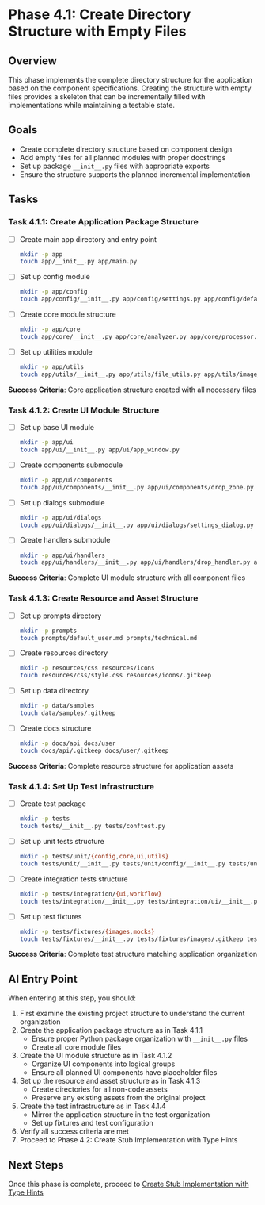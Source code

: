 # Phase 4.1: Create Directory Structure with Empty Files

## Overview
This phase implements the complete directory structure for the application based on the component specifications. Creating the structure with empty files provides a skeleton that can be incrementally filled with implementations while maintaining a testable state.

## Goals
- Create complete directory structure based on component design
- Add empty files for all planned modules with proper docstrings
- Set up package `__init__.py` files with appropriate exports
- Ensure the structure supports the planned incremental implementation

## Tasks

### Task 4.1.1: Create Application Package Structure
- [ ] Create main app directory and entry point
  ```bash
  mkdir -p app
  touch app/__init__.py app/main.py
  ```
- [ ] Set up config module
  ```bash
  mkdir -p app/config
  touch app/config/__init__.py app/config/settings.py app/config/defaults.py app/config/migration.py
  ```
- [ ] Create core module structure
  ```bash
  mkdir -p app/core
  touch app/core/__init__.py app/core/analyzer.py app/core/processor.py app/core/ai_service.py
  ```
- [ ] Set up utilities module
  ```bash
  mkdir -p app/utils
  touch app/utils/__init__.py app/utils/file_utils.py app/utils/image_utils.py app/utils/threading.py app/utils/logging.py
  ```

**Success Criteria**: Core application structure created with all necessary files

### Task 4.1.2: Create UI Module Structure
- [ ] Set up base UI module
  ```bash
  mkdir -p app/ui
  touch app/ui/__init__.py app/ui/app_window.py
  ```
- [ ] Create components submodule
  ```bash
  mkdir -p app/ui/components
  touch app/ui/components/__init__.py app/ui/components/drop_zone.py app/ui/components/preview_panel.py app/ui/components/settings_panel.py app/ui/components/notification.py
  ```
- [ ] Set up dialogs submodule
  ```bash
  mkdir -p app/ui/dialogs
  touch app/ui/dialogs/__init__.py app/ui/dialogs/settings_dialog.py app/ui/dialogs/manual_mode_dialog.py app/ui/dialogs/about_dialog.py app/ui/dialogs/error_dialog.py
  ```
- [ ] Create handlers submodule
  ```bash
  mkdir -p app/ui/handlers
  touch app/ui/handlers/__init__.py app/ui/handlers/drop_handler.py app/ui/handlers/click_handler.py app/ui/handlers/keyboard_handler.py
  ```

**Success Criteria**: Complete UI module structure with all component files

### Task 4.1.3: Create Resource and Asset Structure
- [ ] Set up prompts directory
  ```bash
  mkdir -p prompts
  touch prompts/default_user.md prompts/technical.md
  ```
- [ ] Create resources directory
  ```bash
  mkdir -p resources/css resources/icons
  touch resources/css/style.css resources/icons/.gitkeep
  ```
- [ ] Set up data directory
  ```bash
  mkdir -p data/samples
  touch data/samples/.gitkeep
  ```
- [ ] Create docs structure
  ```bash
  mkdir -p docs/api docs/user
  touch docs/api/.gitkeep docs/user/.gitkeep
  ```

**Success Criteria**: Complete resource structure for application assets

### Task 4.1.4: Set Up Test Infrastructure
- [ ] Create test package
  ```bash
  mkdir -p tests
  touch tests/__init__.py tests/conftest.py
  ```
- [ ] Set up unit tests structure
  ```bash
  mkdir -p tests/unit/{config,core,ui,utils}
  touch tests/unit/__init__.py tests/unit/config/__init__.py tests/unit/core/__init__.py tests/unit/ui/__init__.py tests/unit/utils/__init__.py
  ```
- [ ] Create integration tests structure
  ```bash
  mkdir -p tests/integration/{ui,workflow}
  touch tests/integration/__init__.py tests/integration/ui/__init__.py tests/integration/workflow/__init__.py
  ```
- [ ] Set up test fixtures
  ```bash
  mkdir -p tests/fixtures/{images,mocks}
  touch tests/fixtures/__init__.py tests/fixtures/images/.gitkeep tests/fixtures/mocks/__init__.py
  ```

**Success Criteria**: Complete test structure matching application organization

## AI Entry Point
When entering at this step, you should:

1. First examine the existing project structure to understand the current organization
2. Create the application package structure as in Task 4.1.1
   - Ensure proper Python package organization with `__init__.py` files
   - Create all core module files
3. Create the UI module structure as in Task 4.1.2
   - Organize UI components into logical groups
   - Ensure all planned UI components have placeholder files
4. Set up the resource and asset structure as in Task 4.1.3
   - Create directories for all non-code assets
   - Preserve any existing assets from the original project
5. Create the test infrastructure as in Task 4.1.4
   - Mirror the application structure in the test organization
   - Set up fixtures and test configuration
6. Verify all success criteria are met
7. Proceed to Phase 4.2: Create Stub Implementation with Type Hints

## Next Steps
Once this phase is complete, proceed to [Create Stub Implementation with Type Hints](./02_stub_implementation.md)